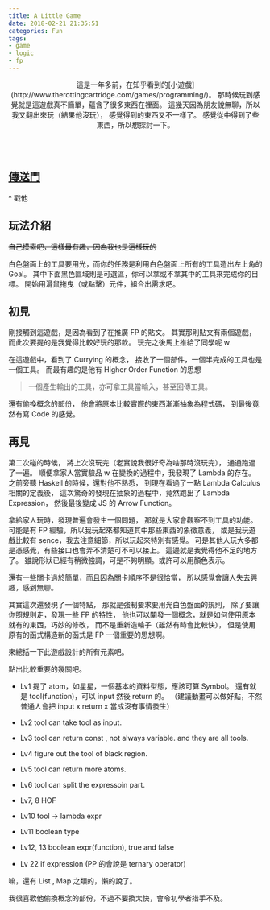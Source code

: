 ```yaml
---
title: A Little Game
date: 2018-02-21 21:35:51
categories: Fun
tags:
- game
- logic
- fp
---
```


<center>
這是一年多前，在知乎看到的[小遊戲](http://www.therottingcartridge.com/games/programming/)。
那時候玩到感覺就是這遊戲真不簡單，蘊含了很多東西在裡面。
這幾天因為朋友說無聊，所以我又翻出來玩（結果他沒玩），
感覺得到的東西又不一樣了。
感覺從中得到了些東西，所以想探討一下。
</center>

<!-- more -->
<br><br>

## [傳送門](http://www.therottingcartridge.com/games/programming/)
   ^ 戳他

## 玩法介紹

<s>自己摸索吧，這樣最有趣，因為我也是這樣玩的</s>

白色盤面上的工具要用光，而你的任務是利用白色盤面上所有的工具造出左上角的 Goal。
其中下面黑色區域則是可選區，你可以拿或不拿其中的工具來完成你的目標。
開始用滑鼠拖曳（或點擊）元件，組合出需求吧。

## 初見

剛接觸到這遊戲，是因為看到了在推廣 FP 的貼文。
其實那則貼文有兩個遊戲，而此次要提的是我覺得比較好玩的那款。
玩完之後馬上推給了同學呢 w

在這遊戲中，看到了 Currying 的概念，
接收了一個部件，一個半完成的工具也是一個工具。
而最有趣的是他有 Higher Order Function 的思想

> 一個產生輸出的工具，亦可拿工具當輸入，甚至回傳工具。

還有偷換概念的部份，
他會將原本比較實際的東西漸漸抽象為程式碼，
到最後竟然有寫 Code 的感覺。

## 再見

第二次碰的時候，
將上次沒玩完（老實說我很好奇為啥那時沒玩完）， 通通跑過了一遍。
順便拿家人當實驗品 w
在變換的過程中，我發現了 Lambda 的存在。
之前旁聽 Haskell 的時候，還對他不熟悉，
到現在看過了一點 Lambda Calculus 相關的定義後，
這次驚奇的發現在抽象的過程中，竟然跑出了 Lambda Expression，
然後最後變成 JS 的 Arrow Function。

拿給家人玩時，發現普遍會發生一個問題，
那就是大家會觀察不到工具的功能。
可能是有 FP 經驗，所以我玩起來都知道其中那些東西的象徵意義，
或是我玩遊戲比較有 sence，我去注意細節，所以玩起來特別有感覺。
可是其他人玩大多都是憑感覺，有些接口也會弄不清楚可不可以接上。
這邊就是我覺得他不足的地方了。
雖說形狀已經有稍微強調，可是不夠明顯。或許可以用顏色表示。

還有一些關卡過於簡單，而且因為關卡順序不是很恰當，
所以感覺會讓人失去興趣，感到無聊。

其實這次還發現了一個特點，
那就是強制要求要用光白色盤面的規則，
除了要讓你照規則走，發現一些 FP 的特性，
他也可以闡發一個概念，就是如何使用原本就有的東西，巧妙的修改，
而不是重新造輪子（雖然有時會比較快），
但是使用原有的函式構造新的函式是 FP 一個重要的思想啊。

來總括一下此遊戲設計的所有元素吧。

點出比較重要的幾關吧。
- Lv1
   提了 atom，如星星，一個基本的資料型態，應該可算 Symbol。
   還有就是 tool(function)，可以 input 然後 return 的。
   （建議動畫可以做好點，不然普通人會把 input x return x 當成沒有事情發生）

- Lv2
   tool can take tool as input.

- Lv3
   tool can return const , not always variable.
   and they are all tools.

- Lv4
   figure out the tool of black region.

- Lv5
   tool can return more atoms.

- Lv6
   tool can split the expressoin part.

- Lv7, 8
   HOF

- Lv10
   tool -> lambda expr

- Lv11
   boolean type

- Lv12, 13
   boolean expr(function), true and false

- Lv 22
   if expression (PP 的會說是 ternary operator)

嘛，還有 List , Map 之類的，懶的說了。

我很喜歡他偷換概念的部份，不過不要換太快，會令初學者措手不及。
